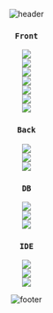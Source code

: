 <div align="center">
  
![header](https://capsule-render.vercel.app/api?type=waving&color=0:C5EA4D,100:7DA205&text=Hi,%20There!&height=150&animation=twinkling&fontColor=f1f0ec&fontAlign=50&fontAlignY=30)
  
  ### `Front`
  <img src="https://img.shields.io/badge/HTML5-E34F26?style=for-the-badge&logo=HTML5&logoColor=000000" /><br>
  <img src="https://img.shields.io/badge/CSS3-1572B6?style=for-the-badge&logo=CSS3&logoColor=000000" /><br>
  <img src="https://img.shields.io/badge/JavaScript-F7DF1E?style=for-the-badge&logo=JavaScript&logoColor=000000" /><br>
  <img src="https://img.shields.io/badge/TypeScript-3178C6?style=for-the-badge&logo=TypeScript&logoColor=000000" /><br>
  <img src="https://img.shields.io/badge/jQuery-0769AD?style=for-the-badge&logo=jQuery&logoColor=FFFFFF" /><br>
  <img src="https://img.shields.io/badge/React-61DAFB?style=for-the-badge&logo=React&logoColor=FFFFFF" /><br>
  <img src="https://img.shields.io/badge/Vue-4FC08D?style=for-the-badge&logo=vuedotjs&logoColor=FFFFFF" />
  
  ### `Back`
  <img src="https://img.shields.io/badge/Java-89A426?style=for-the-badge"><br>
  <img src="https://img.shields.io/badge/Spring Boot-6DB33F?style=for-the-badge&logo=springboot&logoColor=FFFFFF"><br>
  <img src="https://img.shields.io/badge/Python-3776AB?style=for-the-badge&logo=python&logoColor=FFFFFF">
  
  ### `DB`
  <img src="https://img.shields.io/badge/Oracle-F80000?style=for-the-badge&logo=Oracle&logoColor=FFFFFF" /><br>
  <img src="https://img.shields.io/badge/MSSQL-0078D4?style=for-the-badge&logo=MSSQL&logoColor=FFFFFF" /><br>
  <img src="https://img.shields.io/badge/MySQL-4479A1?style=for-the-badge&logo=MySQL&logoColor=FFFFFF" />
  
  ### `IDE`
  <img src="https://img.shields.io/badge/Eclipse IDE-2C2255?style=for-the-badge&logo=eclipseide&logoColor=FFFFFF" /><br>
  <img src="https://img.shields.io/badge/IntelliJ IDEA-000000?style=for-the-badge&logo=intellijidea&logoColor=FFFFFF" /><br>
  <img src="https://img.shields.io/badge/webstorm-000000?style=for-the-badge&logo=webstorm&logoColor=FFFFFF" /><br>
  
![footer](https://capsule-render.vercel.app/api?section=footer&type=waving&color=0:7DA205,100:C5EA4D&height=150)
  
</div>
